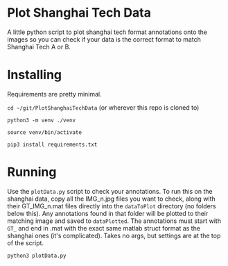 # Plot Shanghai Tech Data
A little python script to plot shanghai tech format annotations onto the images so you can check if your data is the correct format to match Shanghai Tech A or B. 

# Installing
Requirements are pretty minimal. 

`cd ~/git/PlotShanghaiTechData` (or wherever this repo is cloned to)

`python3 -m venv ./venv`

`source venv/bin/activate`

`pip3 install requirements.txt`

# Running
Use the `plotData.py` script to check your annotations. To run this on the shanghai data, copy all the IMG_n.jpg files you want to check, along with their GT_IMG_n.mat files directly into the `dataToPlot` directory (no folders below this). Any annotations found in that folder will be plotted to their matching image and saved to `dataPlotted`. The annotations must start with `GT_` and end in .mat with the exact same matlab struct format as the shanghai ones (it's complicated). Takes no args, but settings are at the top of the script.

`python3 plotData.py`
